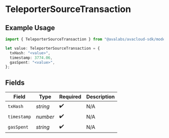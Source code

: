 # TeleporterSourceTransaction

## Example Usage

```typescript
import { TeleporterSourceTransaction } from "@avalabs/avacloud-sdk/models/components";

let value: TeleporterSourceTransaction = {
  txHash: "<value>",
  timestamp: 3774.06,
  gasSpent: "<value>",
};
```

## Fields

| Field              | Type               | Required           | Description        |
| ------------------ | ------------------ | ------------------ | ------------------ |
| `txHash`           | *string*           | :heavy_check_mark: | N/A                |
| `timestamp`        | *number*           | :heavy_check_mark: | N/A                |
| `gasSpent`         | *string*           | :heavy_check_mark: | N/A                |
